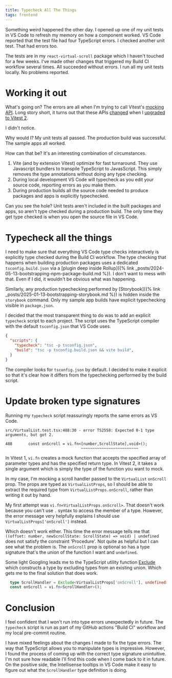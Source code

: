 ```yaml
---
title: Typecheck All The Things
tags: frontend
---
```


Something weird happened the other day.  I opened up one of my unit tests in VS Code to refresh my memory on how a component worked. VS Code reported that the test file had four TypeScript errors. I checked another unit test. That had errors too.

The tests are in my `react-virtual-scroll` package which I haven't touched for a few weeks. I've made other changes that triggered my Build CI workflow several times. All succeeded without errors. I run all my unit tests locally. No problems reported.

# Working it out

What's going on? The errors are all when I'm trying to call Vitest's [mocking API](https://vitest.dev/api/vi.html#mocking-functions-and-objects). Long story short, it turns out that these APIs [changed](https://vitest.dev/guide/migration.html#simplified-generic-types-of-mock-functions-e-g-vi-fn-t-mock-t) when I [upgraded to Vitest 2](https://www.thecandidstartup.org/2024/12/09/infinisheet-chore-updates.html). 

I didn't notice. 

Why would I? My unit tests all passed. The production build was successful. The sample apps all worked. 

How can that be? It's an interesting combination of circumstances.
1. Vite (and by extension Vitest) optimize for fast turnaround. They use Javascript bundlers to transpile TypeScript to JavasScript. This simply removes the type annotations without doing any type checking.
2. During local development VS Code will typecheck as you edit your source code, reporting errors as you make them.
3. During production builds all the source code needed to produce packages and apps is explicitly typechecked.

Can you see the hole? Unit tests aren't included in the built packages and apps, so aren't type checked during a production build. The only time they get type checked is when you open the source file in VS Code.

# Typecheck all the things

I need to make sure that everything VS Code type checks interactively is explicitly type checked during the Build CI workflow. The type checking that happens when building production packages uses a dedicated `tsconfig.build.json` via a [plugin deep inside Rollup]({% link _posts/2024-05-13-bootstrapping-npm-package-build.md %}). I don't want to mess with that. Even if I did, it wouldn't be obvious what was happening. 

Similarly, any production typechecking performed by [Storybook]({% link _posts/2025-01-13-bootstrapping-storybook.md %}) is hidden inside the `storybook` command. Only my sample app builds have explicit typechecking visible in `package.json`.

I decided that the most transparent thing to do was to add an explicit `typecheck` script to each project. The script uses the TypeScript compiler with the default `tsconfig.json` that VS Code uses. 

```json
{
  "scripts": {
    "typecheck": "tsc -p tsconfig.json",
    "build": "tsc -p tsconfig.build.json && vite build",
  }
}
```

The compiler looks for `tsconfig.json` by default. I decided to make it explicit so that it's clear how it differs from the typechecking performed by the build script.

# Update broken type signatures

Running my `typecheck` script reassuringly reports the same errors as VS Code.

```
src/VirtualList.test.tsx:488:30 - error TS2558: Expected 0-1 type arguments, but got 2.

488       const onScroll = vi.fn<[number,ScrollState],void>();
                                 ~~~~~~~~~~~~~~~~~~~~~~~~~
```

In Vitest 1, `vi.fn` creates a mock function that accepts the specified array of parameter types and has the specified return type. In Vitest 2, it takes a single argument which is simply the type of the function you want to mock. 

In my case, I'm mocking a scroll handler passed to the `VirtualList` `onScroll` prop. The props are typed as `VirtualListProps`, so I should be able to extract the required type from `VirtualListProps.onScroll`, rather than writing it out by hand.

My first attempt was `vi.fn<VirtualListProps.onScroll>`. That doesn't work because you can't use `.` syntax to access the member of a type. However, the error message very helpfully explains I should use `VirtualListProps['onScroll']` instead.

Which doesn't work either. This time the error message tells me that `((offset: number, newScrollState: ScrollState) => void) | undefined` does not satisfy the constraint 'Procedure'. Not quite as helpful but I can see what the problem is. The `onScroll` prop is optional so has a type signature that's the union of the function I want and `undefined`. 

Some light Googling leads me to the TypeScript utility function [Exclude](https://www.typescriptlang.org/docs/handbook/utility-types.html#excludeuniontype-excludedmembers) which constructs a type by excluding types from an existing union. Which gets me to the final solution that does work.

```ts
  type ScrollHandler = Exclude<VirtualListProps['onScroll'], undefined>;
  const onScroll = vi.fn<ScrollHandler>();
```

# Conclusion

I feel confident that I won't run into type errors unexpectedly in future. The `typecheck` script is run as part of my GitHub actions "Build CI" workflow and my local pre-commit routine. 

I have mixed feelings about the changes I made to fix the type errors. The way that TypeScript allows you to manipulate types is impressive. However, I found the process of coming up with the correct type signature unintuitive. I'm not sure how readable I'll find this code when I come back to it in future. On the positive side, the Intellisense tooltips in VS Code make it easy to figure out what the `ScrollHandler` type definition is doing.
